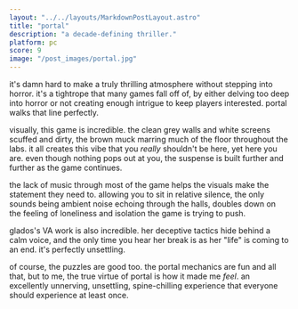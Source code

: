 ```yaml
---
layout: "../../layouts/MarkdownPostLayout.astro"
title: "portal"
description: "a decade-defining thriller."
platform: pc
score: 9
image: "/post_images/portal.jpg"
---
```

it's damn hard to make a truly thrilling atmosphere without stepping into horror. it's a tightrope that many games fall off of, by either delving too deep into horror or not creating enough intrigue to keep players interested. portal walks that line perfectly.

visually, this game is incredible. the clean grey walls and white screens scuffed and dirty, the brown muck marring much of the floor throughout the labs. it all creates this vibe that you *really* shouldn't be here, yet here you are. even though nothing pops out at you, the suspense is built further and further as the game continues.

the lack of music through most of the game helps the visuals make the statement they need to. allowing you to sit in relative silence, the only sounds being ambient noise echoing through the halls, doubles down on the feeling of loneliness and isolation the game is trying to push.

glados's VA work is also incredible. her deceptive tactics hide behind a calm voice, and the only time you hear her break is as her "life" is coming to an end. it's perfectly unsettling.

of course, the puzzles are good too. the portal mechanics are fun and all that, but to me, the true virtue of portal is how it made me *feel*. an excellently unnerving, unsettling, spine-chilling experience that everyone should experience at least once.
